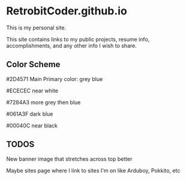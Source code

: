 # RetrobitCoder.github.io
This is my personal site.

This site contains links to my public projects, resume info, accomplishments, and
any other info I wish to share.

## Color Scheme
\#2D4571	Main Primary color: grey blue

\#ECECEC near white

\#7284A3 more grey then blue

\#061A3F dark blue

\#00040C near black

## TODOS
New banner image that stretches across top better

Maybe sites page where I link to sites I'm on like Arduboy, Pokkito, etc
